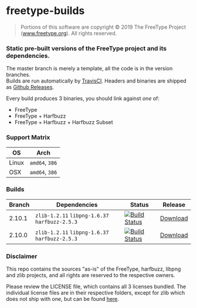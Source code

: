 # freetype-builds

>Portions of this software are copyright © 2019 The FreeType
Project (www.freetype.org).  All rights reserved.

### Static pre-built versions of the FreeType project and its dependencies.

The master branch is merely a template, all the code is in the version branches.  
Builds are run automatically by [TravisCI](https://travis-ci.org/flga/freetype-builds). Headers and binaries are shipped as [Github Releases](https://github.com/flga/freetype-builds/releases).

Every build produces 3 binaries, you should link against *one* of:
* FreeType
* FreeType + Harfbuzz
* FreeType + Harfbuzz + Harfbuzz Subset

### Support Matrix
OS | Arch
------ | ------
Linux  | `amd64`, `386`
OSX    | `amd64`, `386`

### Builds
Branch | Dependencies | Status | Release
------ | ------------ | ------ | -------
2.10.1 | `zlib-1.2.11` `libpng-1.6.37` `harfbuzz-2.5.3` | [![Build Status](https://travis-ci.org/flga/freetype-builds.svg?branch=2.10.1)](https://travis-ci.org/flga/freetype-builds) | [Download](https://github.com/flga/freetype-builds/releases/tag/2.10.1)
2.10.0 | `zlib-1.2.11` `libpng-1.6.37` `harfbuzz-2.5.3` | [![Build Status](https://travis-ci.org/flga/freetype-builds.svg?branch=2.10.0)](https://travis-ci.org/flga/freetype-builds) | [Download](https://github.com/flga/freetype-builds/releases/tag/2.10.0)

### Disclaimer

This repo contains the sources "as-is" of the FreeType, harfbuzz, libpng and zlib projects, and all rights are reserved to the respective owners.

Please review the LICENSE file, which contains all 3 licenses bundled. The individual license files are in their respective folders, except for zlib which does not ship with one, but can be found [here](https://zlib.net/zlib_license.html).
